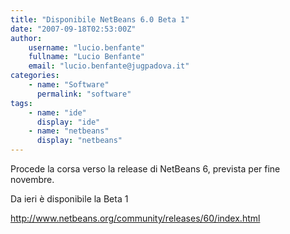 ```yaml
---
title: "Disponibile NetBeans 6.0 Beta 1"
date: "2007-09-18T02:53:00Z"
author:
    username: "lucio.benfante"
    fullname: "Lucio Benfante"
    email: "lucio.benfante@jugpadova.it"
categories:
    - name: "Software"
      permalink: "software"
tags:
    - name: "ide"
      display: "ide"
    - name: "netbeans"
      display: "netbeans"
---
```


Procede la corsa verso la release di NetBeans 6, prevista per fine
novembre.

Da ieri è disponibile la Beta 1

<http://www.netbeans.org/community/releases/60/index.html>
